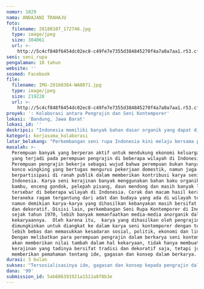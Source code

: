 ```yaml
---
nomor: 1029
nama: ANDAJANI TRAHAJU
foto:
  filename: 20180107_172746.jpg
  type: image/jpeg
  size: 384061
  url: >-
    http://5c4cf848f6454dc02ec8-c49fe7e7355d384845270f4a7a0a7aa1.r53.cf2.rackcdn.com/dd133616-6f68-4c7d-a4d7-a07b5c09b1e1/20180107_172746.jpg
seni: seni_rupa
pengalaman: 10 tahun
website: ''
sosmed: Facebook
file:
  filename: IMG-20160304-WA0071.jpg
  type: image/jpeg
  size: 219228
  url: >-
    http://5c4cf848f6454dc02ec8-c49fe7e7355d384845270f4a7a0a7aa1.r53.cf2.rackcdn.com/5cb1a020-e19f-43a6-acf2-f066c5f04507/IMG-20160304-WA0071.jpg
proyek: ': Kolaborasi antara Pengrajin dan Seni Kontemporer'
lokasi: 'Bandung, Jawa Barat'
lokasi_id: ''
deskripsi: "Indonesia memiliki banyak bahan dasar organik yang dapat dibuat menjadi karya kerajinan. Produk kerajinan dari bahan organik Indonesia sangat beragam baik yang berasal dari bambu, enceng gondok, pelepah pisang, daun mendong dan masih banyak lagi telah dikenal di mancanegara. Oleh sebab itu Indonesia dikenal sebagai negara eksportir terbesar kerajinan yang dibuat oleh tangan (handmade). Tangan-tangan terampil para perempuan pengrajin tersebut cukup dikagumi oleh bangsa lain. Namun karya-karya kerajinan yang ada saat ini kebanyakan masih bersifat tradisi dan dekoratif.\r\nBerlatar belakang Master Ikebana dari Sekolah Ohara di Jepang dan sedikit banyak belajar tentang seni kontemporer,  kami ingin mengangkat penggunaan bahan organik yang biasa digunakan oleh seniman Ikebana ke dalam Seni Kontemporer.  Selain mengangkat bahan organik sebagai media dalam seni rupa kontemporer, kami juga ingin melibatkan para perempuan pengrajin untuk berkarya seni kontemporer. Seperti diketahui bahwa seni kontemporer sudah berkembang di Indonesia sejak tahun 1970, oleh karenanya memanfaatkan karya kerajinan yang dibuat oleh para pengrajin menjadi sebuah karya seni kontemporer merupakan sebuah cara untuk memberikan pengertian kepada para pengrajin akan pentingnya menempatkan ide, gagasan atau konsep sebagai masalah utama dalam berkarya.\r\n"
kategori: kerjasama_kolaborasi
latar_belakang: "Perkembangan seni rupa Indonesia kini melaju bersama perkembangan seni rupa lain yang dihasilkan berbagai masyarakat di dunia. Perkembangan ini disebut seni rupa kontemporer yang dianggap sebagai cermin perkembangan dan perubahan masyarakat kontemporer yang bersifat global. Perkembangan seni rupa kontemporer, dalam pemahaman dan praktiknya, tidak hanya mengandung unsur tradisi saja, tetapi bahkan berkembang lebih agresif menjelajahi kemungkinan-kemungkinan pengalaman manusia pada masa mendatang yang didorong oleh interaksi perkembangan ekonomi dan perkembangan teknologi informasi yang bersifat global. \r\nDalam hal berkarya, kolaborasi merupakan salah satu hal yang biasa dilakukan  oleh seniman. Kolaborasi bisa dilakukan secara lintas disiplin maupun lintas budaya. Kolaborasi lintas budaya penting, karena dengan mempelajari budaya orang lain, kita akan lebih tahu budaya kita sendiri. \r\nBerbekal pengalaman sebagai guru Ikebana sejak tahun 2004 sampai saat ini, dan lebih dari lima tahun terlibat dan mengikuti perkembangan pameran-pameran yang dilakukan oleh galeri-galeri di Indonesia, masih jarang terlihat pameran Seni Rupa Kontemporer di Indonesia yang menggunakan bahan organik sebagai media dalam berkarya. Berangkat dari kondisi tersebut dan banyaknya pengrajin-pengrajin Indonesia yang menggunakan bahan organik dalam karyanya, dimungkinkan untuk membuat kolaborasi antara pengrajin dan seni kontemporer.\r\n"
masalah: >-
  Perempuan banyak yang berperan aktif untuk mendukung ekonomi keluarga, seperti
  yang terjadi pada perempuan pengrajin di beberapa wilayah di Indonesia.
  Perempuan pengrajin bekerja sebagai wujud bahwa perempuan bukan hanya sebagai
  konco wingking yang bertugas mengurus pekerjaan domestik, namun juga bisa
  berpartisipasi di ranah publik dalam memberikan kontribusi karya seni di 
  Indonesia. Karya seni kerajinan banyak menggunakan bahan baku organik seperti
  bambu, enceng gondok, pelepah pisang, daun mendong dan masih banyak lagi
  tersebar di beberapa wilayah di Indonesia. Corak dan macam hasil kerajinanpun
  beraneka ragam tergantung dari adat dan budaya yang ada di wilayah tersebut,
  namun demikian karya-karya yang dihasilkan kebanyakan masih bersifat tradisi
  dan dekoratif. Disisi lain, perkembangan Seni Rupa Kontemporer di Indonesia
  sejak tahun 1970, lebih banyak memanfaatkan media-media anorganik dalam
  kekaryaannya.  Oleh karena itu,  karya yang dihasilkan oleh pengrajin
  dimungkinkan untuk diangkat ke dalam karya seni kontemporer dengan tema  yang
  lebih bebas dan memasukkan kesadaran sosial, politik, ekonomi dan lingkungan.
  Dengan melibatkan para perempuan pengrajin dalam berkarya seni kontemporer,
  akan memberikan nilai tambah dalam hal kekaryaan, tidak hanya membuat karya
  kerajinan yang tadinya bersifat tradisi dan dekoratif saja, tetapi juga
  memberikan pemahaman tentang ide, gagasan dan konsep dalam berkarya.
durasi: 3 bulan
sukses: "Tersosialisasinya ide, gagasan dan konsep kepada pengrajin dalam berkarya, sehingga memahami makna sebuah karya tidak lagi bersifat tradisi dan dekoratif. \r\nMengangkat bahan organik sebagai media dalam seni rupa kontemporer.\r\nPerempuan pengrajin bisa menampilkan karyanya dalam bentuk karya seni kontemporer yang dipamerkan di Galeri dan dikurasi dengan baik layaknya sebuah pameran seni rupa kontemporer.\r\n"
dana: '99'
submission_id: 5ab686391921a1511a8f8b3e
---
```

